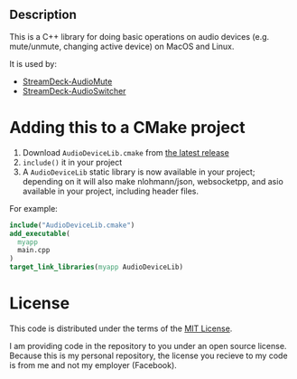 ## Description

This is a C++ library for doing basic operations on audio devices (e.g. mute/unmute, changing active device) on MacOS and Linux.

It is used by:
- [StreamDeck-AudioMute](https://github.com/fredemmott/StreamDeck-AudioMute)
- [StreamDeck-AudioSwitcher](https://github.com/fredemmott/StreamDeck-AudioSwitcher)

# Adding this to a CMake project

1. Download `AudioDeviceLib.cmake` from
[the latest release](https://github.com/fredemmott/AudioDeviceLib/releases/latest)
2. `include()` it in your project
3. A `AudioDeviceLib` static library is now available in your project; depending on it
   will also make nlohmann/json, websocketpp, and asio available in your project,
   including header files.

For example:

```cmake
include("AudioDeviceLib.cmake")
add_executable(
  myapp
  main.cpp
)
target_link_libraries(myapp AudioDeviceLib)
```

# License

This code is distributed under the terms of the
[MIT License](LICENSE).  

I am providing code in the repository to you under an open source license.
Because this is my personal repository, the license you recieve to my code
is from me and not my employer (Facebook).

